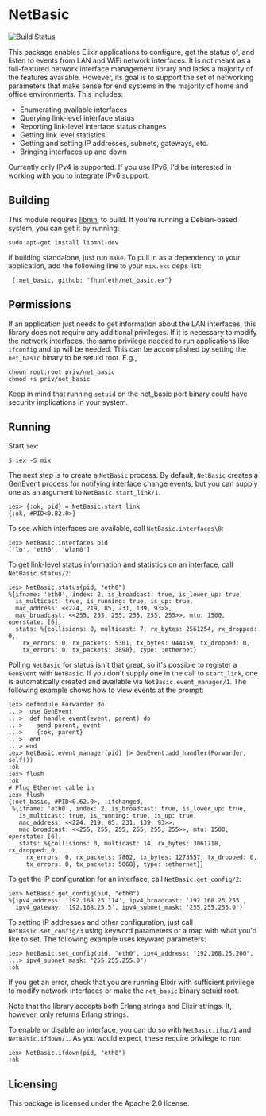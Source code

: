 # NetBasic

[![Build Status](https://travis-ci.org/fhunleth/net_basic.ex.svg)](https://travis-ci.org/fhunleth/net_basic.ex)

This package enables Elixir applications to configure, get the status of,
and listen to events from LAN and WiFi network interfaces. It is not meant
as a full-featured network interface management library and lacks a majority
of the features available. However, its goal is to support the set of
networking parameters that make sense for end systems in the majority
of home and office environments. This includes:

 * Enumerating available interfaces
 * Querying link-level interface status
 * Reporting link-level interface status changes
 * Getting link level statistics
 * Getting and setting IP addresses, subnets, gateways, etc.
 * Bringing interfaces up and down

Currently only IPv4 is supported. If you use IPv6, I'd be interested in
working with you to integrate IPv6 support.

## Building

This module requires [libmnl](http://netfilter.org/projects/libmnl/) to build.
If you're running a Debian-based system, you can get it by running:

    sudo apt-get install libmnl-dev

If building standalone, just run `make`. To pull in as a dependency to your
application, add the following line to your `mix.exs` deps list:

     {:net_basic, github: "fhunleth/net_basic.ex"}

## Permissions

If an application just needs to get information about the LAN interfaces,
this library does not require any additional privileges. If it is necessary
to modify the network interfaces, the same privilege needed to run applications
like `ifconfig` and `ip` will be needed. This can be accomplished by setting
the `net_basic` binary to be setuid root. E.g.,

    chown root:root priv/net_basic
    chmod +s priv/net_basic

Keep in mind that running `setuid` on the net_basic port binary could have
security implications in your system.

## Running

Start `iex`:

    $ iex -S mix

The next step is to create a `NetBasic` process. By default, `NetBasic` creates
a GenEvent process for notifying interface change events, but you can supply one
as an argument to `NetBasic.start_link/1`.

    iex> {:ok, pid} = NetBasic.start_link
    {:ok, #PID<0.82.0>}

To see which interfaces are available, call `NetBasic.interfaces\0`:

    iex> NetBasic.interfaces pid
	['lo', 'eth0', 'wlan0']

To get link-level status information and statistics on an interface, call
`NetBasic.status/2`:

    iex> NetBasic.status(pid, "eth0")
    %{ifname: 'eth0', index: 2, is_broadcast: true, is_lower_up: true,
      is_multicast: true, is_running: true, is_up: true,
      mac_address: <<224, 219, 85, 231, 139, 93>>,
      mac_broadcast: <<255, 255, 255, 255, 255, 255>>, mtu: 1500, operstate: [6],
      stats: %{collisions: 0, multicast: 7, rx_bytes: 2561254, rx_dropped: 0,
        rx_errors: 0, rx_packets: 5301, tx_bytes: 944159, tx_dropped: 0,
        tx_errors: 0, tx_packets: 3898}, type: :ethernet}

Polling `NetBasic` for status isn't that great, so it's possible to
register a `GenEvent` with `NetBasic`. If you don't supply one in the call
to `start_link`, one is automatically created and available via `NetBasic.event_manager/1`. The
following example shows how to view events at the prompt:

    iex> defmodule Forwarder do
    ...>  use GenEvent
    ...>  def handle_event(event, parent) do
    ...>    send parent, event
    ...>    {:ok, parent}
    ...>  end
    ...> end
    iex> NetBasic.event_manager(pid) |> GenEvent.add_handler(Forwarder, self())
    :ok
    iex> flush
    :ok
    # Plug Ethernet cable in
    iex> flush
    {:net_basic, #PID<0.62.0>, :ifchanged,
     %{ifname: 'eth0', index: 2, is_broadcast: true, is_lower_up: true,
       is_multicast: true, is_running: true, is_up: true,
       mac_address: <<224, 219, 85, 231, 139, 93>>,
       mac_broadcast: <<255, 255, 255, 255, 255, 255>>, mtu: 1500, operstate: [6],
       stats: %{collisions: 0, multicast: 14, rx_bytes: 3061718, rx_dropped: 0,
         rx_errors: 0, rx_packets: 7802, tx_bytes: 1273557, tx_dropped: 0,
         tx_errors: 0, tx_packets: 5068}, type: :ethernet}}

To get the IP configuration for an interface, call `NetBasic.get_config/2`:

    iex> NetBasic.get_config(pid, "eth0")
    %{ipv4_address: '192.168.25.114', ipv4_broadcast: '192.168.25.255',
      ipv4_gateway: '192.168.25.5', ipv4_subnet_mask: '255.255.255.0'}

To setting IP addresses and other configuration, just call
`NetBasic.set_config/3` using keyword parameters or a map with what you'd like
to set. The following example uses keyward parameters:

    iex> NetBasic.set_config(pid, "eth0", ipv4_address: "192.168.25.200",
    ...> ipv4_subnet_mask: "255.255.255.0")
    :ok

If you get an error, check that you are running Elixir with sufficient privilege
to modify network interfaces or make the `net_basic` binary setuid root.

Note that the library accepts both Erlang strings and Elixir strings. It,
however, only returns Erlang strings.

To enable or disable an interface, you can do so with `NetBasic.ifup/1` and
`NetBasic.ifdown/1`. As you would expect, these require privilege to run:

    iex> NetBasic.ifdown(pid, "eth0")
    :ok

## Licensing

This package is licensed under the Apache 2.0 license.
